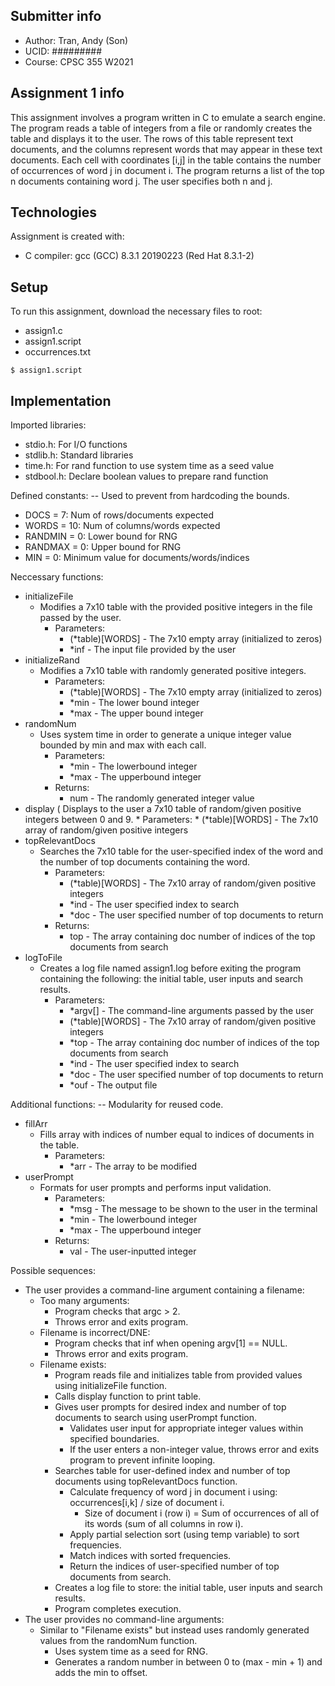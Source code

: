 ## Submitter info
* Author: Tran, Andy (Son)
* UCID: #########
* Course: CPSC 355 W2021

## Assignment 1 info 
This assignment involves a program written in C to emulate a search engine. The program reads a table of integers from a file 
or randomly creates the table and displays it to the user. The rows of this table represent text documents, and the
columns represent words that may appear in these text documents. Each cell with coordinates [i,j] in the table 
contains the number of occurrences of word j in document i. The program returns a list of the top n documents containing word j. 
The user specifies both n and j. 

## Technologies
Assignment is created with:
* C compiler: gcc (GCC) 8.3.1 20190223 (Red Hat 8.3.1-2)

## Setup
To run this assignment, download the necessary files to root:
* assign1.c
* assign1.script
* occurrences.txt 

```
$ assign1.script
```

## Implementation
Imported libraries:
* stdio.h:      For I/O functions
* stdlib.h:     Standard libraries  
* time.h:       For rand function to use system time as a seed value 
* stdbool.h:    Declare boolean values to prepare rand function 

Defined constants: -- Used to prevent from hardcoding the bounds. 
* DOCS = 7:     Num of rows/documents expected
* WORDS = 10:   Num of columns/words expected
* RANDMIN = 0:  Lower bound for RNG
* RANDMAX = 0:  Upper bound for RNG
* MIN = 0:      Minimum value for documents/words/indices

Neccessary functions:
* initializeFile
    * Modifies a 7x10 table with the provided positive integers in the file passed by the user.
        * Parameters: 
            * (*table)[WORDS] - The 7x10 empty array (initialized to zeros)
            * *inf - The input file provided by the user
* initializeRand
    * Modifies a 7x10 table with randomly generated positive integers.
        * Parameters: 
            * (*table)[WORDS] - The 7x10 empty array (initialized to zeros)
            * *min - The lower bound integer
            * *max - The upper bound integer
* randomNum
    * Uses system time in order to generate a unique integer value bounded by min and max with each call.
        * Parameters: 
            * *min - The lowerbound integer
            * *max - The upperbound integer
        * Returns:
            * num - The randomly generated integer value 
* display
    ( Displays to the user a 7x10 table of random/given positive integers between 0 and 9.
        * Parameters: 
            * (*table)[WORDS] - The 7x10 array of random/given positive integers
* topRelevantDocs
    * Searches the 7x10 table for the user-specified index of the word and the number of top documents containing the word.
        * Parameters: 
            * (*table)[WORDS] - The 7x10 array of random/given positive integers
            * *ind - The user specified index to search
            * *doc - The user specified number of top documents to return
        * Returns:
            * top - The array containing doc number of indices of the top documents from search
* logToFile
    * Creates a log file named assign1.log before exiting the program containing the following: the initial table, user inputs and search results.
        * Parameters: 
            * *argv[] - The command-line arguments passed by the user
            * (*table)[WORDS] - The 7x10 array of random/given positive integers
            * *top - The array containing doc number of indices of the top documents from search
            * *ind - The user specified index to search
            * *doc - The user specified number of top documents to return
            * *ouf - The output file

Additional functions: -- Modularity for reused code.
* fillArr
    * Fills array with indices of number equal to indices of documents in the table.
        * Parameters: 
            * *arr - The array to be modified
* userPrompt
    * Formats for user prompts and performs input validation.
        * Parameters: 
            * *msg - The message to be shown to the user in the terminal
            * *min - The lowerbound integer
            * *max - The upperbound integer
        * Returns:
            * val - The user-inputted integer

Possible sequences:
* The user provides a command-line argument containing a filename:
    * Too many arguments:
        * Program checks that argc > 2.
        * Throws error and exits program.
    * Filename is incorrect/DNE:
        * Program checks that inf when opening argv[1] == NULL.
        * Throws error and exits program.
    * Filename exists:
        * Program reads file and initializes table from provided values using initializeFile function.
        * Calls display function to print table.
        * Gives user prompts for desired index and number of top documents to search using userPrompt function.
            * Validates user input for appropriate integer values within specified boundaries.
            * If the user enters a non-integer value, throws error and exits program to prevent infinite looping. 
        * Searches table for user-defined index and number of top documents using topRelevantDocs function.
            * Calculate frequency of word j in document i using: occurrences[i,k] / size of document i. 
                * Size of document i (row i) = Sum of occurrences of all of its words (sum of all columns in row i).
            * Apply partial selection sort (using temp variable) to sort frequencies.
            * Match indices with sorted frequencies.
            * Return the indices of user-specified number of top documents from search.
        * Creates a log file to store: the initial table, user inputs and search results.
        * Program completes execution. 
* The user provides no command-line arguments:
    * Similar to "Filename exists" but instead uses randomly generated values from the randomNum function.
        * Uses system time as a seed for RNG. 
        * Generates a random number in between 0 to (max - min + 1) and adds the min to offset.

